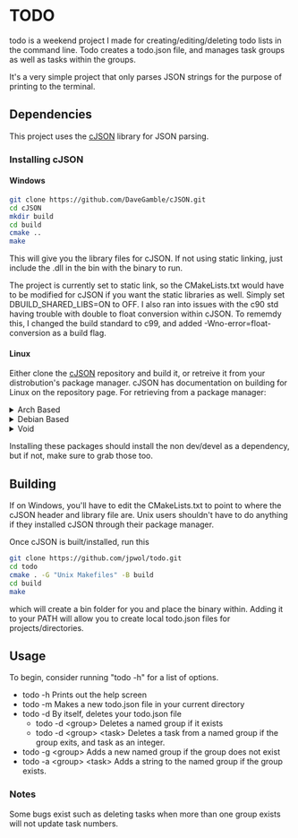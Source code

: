 # TODO

todo is a weekend project I made for creating/editing/deleting todo lists in the command line. Todo creates a todo.json file, and manages task groups as well as tasks within the groups.

It's a very simple project that only parses JSON strings for the purpose of printing to the terminal.

## Dependencies

This project uses the [cJSON](https://github.com/DaveGamble/cJSON) library for JSON parsing.

### Installing cJSON

#### Windows

```bash
git clone https://github.com/DaveGamble/cJSON.git
cd cJSON
mkdir build
cd build
cmake ..
make
```

This will give you the library files for cJSON. If not using static linking, just include the .dll in the bin with the binary to run.

The project is currently set to static link, so the CMakeLists.txt would have to be modified for cJSON if you want the static libraries as well. Simply
set DBUILD_SHARED_LIBS=ON to OFF. I also ran into issues with the c90 std having trouble with double to float conversion within cJSON.
To rememdy this, I changed the build standard to c99, and added -Wno-error=float-conversion as a build flag.

#### Linux

Either clone the [cJSON](https://github.com/DaveGamble/cJSON) repository and build it, or retreive it from your distrobution's package manager.
cJSON has documentation on building for Linux on the repository page. For retrieving from a package manager:

<details>
    <summary>Arch Based</summary>

```bash
sudo pacman -S cjson
```

</details>

<details>
    <summary>Debian Based</summary>

```bash
sudo apt install libcjson-dev
```

</details>

<details>
    <summary>Void</summary>

```bash
sudo xbps-install cJSON-devel
```

</details>

Installing these packages should install the non dev/devel as a dependency, but if not, make sure to grab those too.

## Building

If on Windows, you'll have to edit the CMakeLists.txt to point to where the cJSON header and library file are. Unix users shouldn't have to do anything if they installed cJSON through their package manager.

Once cJSON is built/installed, run this

```bash
git clone https://github.com/jpwol/todo.git
cd todo
cmake . -G "Unix Makefiles" -B build
cd build
make
```

which will create a bin folder for you and place the binary within. Adding it to your PATH will allow you to create local todo.json files for projects/directories.

## Usage

To begin, consider running "todo -h" for a list of options.

- todo -h Prints out the help screen
- todo -m Makes a new todo.json file in your current directory
- todo -d By itself, deletes your todo.json file
  - todo -d \<group\> Deletes a named group if it exists
  - todo -d \<group\> \<task\> Deletes a task from a named group if the group exits, and task as an integer.
- todo -g \<group\> Adds a new named group if the group does not exist
- todo -a \<group\> \<task\> Adds a string to the named group if the group exists.

### Notes

Some bugs exist such as deleting tasks when more than one group exists will not update task numbers.
